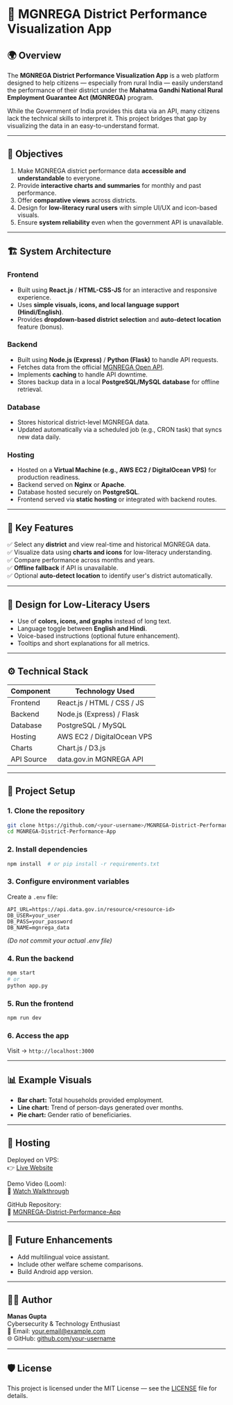 # 🧭 MGNREGA District Performance Visualization App

## 🌍 Overview
The **MGNREGA District Performance Visualization App** is a web platform designed to help citizens — especially from rural India — easily understand the performance of their district under the **Mahatma Gandhi National Rural Employment Guarantee Act (MGNREGA)** program.

While the Government of India provides this data via an API, many citizens lack the technical skills to interpret it. This project bridges that gap by visualizing the data in an easy-to-understand format.

---

## 🎯 Objectives
1. Make MGNREGA district performance data **accessible and understandable** to everyone.
2. Provide **interactive charts and summaries** for monthly and past performance.
3. Offer **comparative views** across districts.
4. Design for **low-literacy rural users** with simple UI/UX and icon-based visuals.
5. Ensure **system reliability** even when the government API is unavailable.

---

## 🏗️ System Architecture

### **Frontend**
- Built using **React.js** / **HTML-CSS-JS** for an interactive and responsive experience.
- Uses **simple visuals, icons, and local language support (Hindi/English)**.
- Provides **dropdown-based district selection** and **auto-detect location** feature (bonus).

### **Backend**
- Built using **Node.js (Express)** / **Python (Flask)** to handle API requests.
- Fetches data from the official [MGNREGA Open API](https://www.data.gov.in/catalog/mahatma-gandhi-national-rural-employment-guarantee-act-mgnrega).
- Implements **caching** to handle API downtime.
- Stores backup data in a local **PostgreSQL/MySQL database** for offline retrieval.

### **Database**
- Stores historical district-level MGNREGA data.
- Updated automatically via a scheduled job (e.g., CRON task) that syncs new data daily.

### **Hosting**
- Hosted on a **Virtual Machine (e.g., AWS EC2 / DigitalOcean VPS)** for production readiness.
- Backend served on **Nginx** or **Apache**.
- Database hosted securely on **PostgreSQL**.
- Frontend served via **static hosting** or integrated with backend routes.

---

## 🧩 Key Features
✅ Select any **district** and view real-time and historical MGNREGA data.  
✅ Visualize data using **charts and icons** for low-literacy understanding.  
✅ Compare performance across months and years.  
✅ **Offline fallback** if API is unavailable.  
✅ Optional **auto-detect location** to identify user's district automatically.  

---

## 🧠 Design for Low-Literacy Users
- Use of **colors, icons, and graphs** instead of long text.  
- Language toggle between **English and Hindi**.  
- Voice-based instructions (optional future enhancement).  
- Tooltips and short explanations for all metrics.

---

## ⚙️ Technical Stack

| Component | Technology Used |
|------------|----------------|
| Frontend | React.js / HTML / CSS / JS |
| Backend | Node.js (Express) / Flask |
| Database | PostgreSQL / MySQL |
| Hosting | AWS EC2 / DigitalOcean VPS |
| Charts | Chart.js / D3.js |
| API Source | data.gov.in MGNREGA API |

---

## 🧱 Project Setup

### **1. Clone the repository**
```bash
git clone https://github.com/<your-username>/MGNREGA-District-Performance-App.git
cd MGNREGA-District-Performance-App
```

### **2. Install dependencies**
```bash
npm install  # or pip install -r requirements.txt
```

### **3. Configure environment variables**
Create a `.env` file:
```
API_URL=https://api.data.gov.in/resource/<resource-id>
DB_USER=your_user
DB_PASS=your_password
DB_NAME=mgnrega_data
```
*(Do not commit your actual .env file)*

### **4. Run the backend**
```bash
npm start
# or
python app.py
```

### **5. Run the frontend**
```bash
npm run dev
```

### **6. Access the app**
Visit → `http://localhost:3000`

---

## 📊 Example Visuals
- **Bar chart:** Total households provided employment.
- **Line chart:** Trend of person-days generated over months.
- **Pie chart:** Gender ratio of beneficiaries.

---

## 🚀 Hosting
Deployed on VPS:  
👉 [Live Website](http://<your-server-ip>:<port>)  

Demo Video (Loom):  
🎥 [Watch Walkthrough](https://www.loom.com/share/<your-video-id>)

GitHub Repository:  
🔗 [MGNREGA-District-Performance-App](https://github.com/<your-username>/MGNREGA-District-Performance-App)

---

## 🧩 Future Enhancements
- Add multilingual voice assistant.  
- Include other welfare scheme comparisons.  
- Build Android app version.  

---

## 🧑‍💻 Author
**Manas Gupta**  
Cybersecurity & Technology Enthusiast  
📧 Email: your.email@example.com  
🌐 GitHub: [github.com/your-username](https://github.com/your-username)

---

## 🛡️ License
This project is licensed under the MIT License — see the [LICENSE](LICENSE) file for details.
